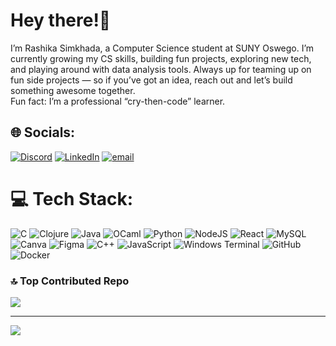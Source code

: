 # Hey there!👋
I’m Rashika Simkhada, a Computer Science student at SUNY Oswego. I’m currently growing my CS skills, building fun projects, exploring new tech, and playing around with data analysis tools. Always up for teaming up on fun side projects — so if you’ve got an idea, reach out and let’s build something awesome together.
<br>Fun fact: I’m a professional “cry-then-code” learner.


## 🌐 Socials:
[![Discord](https://img.shields.io/badge/Discord-%237289DA.svg?logo=discord&logoColor=white)](https://discord.gg/ayy33grU) [![LinkedIn](https://img.shields.io/badge/LinkedIn-%230077B5.svg?logo=linkedin&logoColor=white)](https://linkedin.com/in/rashika-simkhada-3804b12ab) [![email](https://img.shields.io/badge/Email-D14836?logo=gmail&logoColor=white)](mailto:rashikasimkhada@gmail.com) 

# 💻 Tech Stack:
![C](https://img.shields.io/badge/c-%2300599C.svg?style=for-the-badge&logo=c&logoColor=white) ![Clojure](https://img.shields.io/badge/Clojure-%23Clojure.svg?style=for-the-badge&logo=Clojure&logoColor=Clojure) ![Java](https://img.shields.io/badge/java-%23ED8B00.svg?style=for-the-badge&logo=openjdk&logoColor=white) ![OCaml](https://img.shields.io/badge/OCaml-%23E98407.svg?style=for-the-badge&logo=ocaml&logoColor=white) ![Python](https://img.shields.io/badge/python-3670A0?style=for-the-badge&logo=python&logoColor=ffdd54) ![NodeJS](https://img.shields.io/badge/node.js-6DA55F?style=for-the-badge&logo=node.js&logoColor=white) ![React](https://img.shields.io/badge/react-%2320232a.svg?style=for-the-badge&logo=react&logoColor=%2361DAFB) ![MySQL](https://img.shields.io/badge/mysql-4479A1.svg?style=for-the-badge&logo=mysql&logoColor=white) ![Canva](https://img.shields.io/badge/Canva-%2300C4CC.svg?style=for-the-badge&logo=Canva&logoColor=white) ![Figma](https://img.shields.io/badge/figma-%23F24E1E.svg?style=for-the-badge&logo=figma&logoColor=white) ![C++](https://img.shields.io/badge/c++-%2300599C.svg?style=for-the-badge&logo=c%2B%2B&logoColor=white) ![JavaScript](https://img.shields.io/badge/javascript-%23323330.svg?style=for-the-badge&logo=javascript&logoColor=%23F7DF1E) ![Windows Terminal](https://img.shields.io/badge/Windows%20Terminal-%234D4D4D.svg?style=for-the-badge&logo=windows-terminal&logoColor=white) ![GitHub](https://img.shields.io/badge/github-%23121011.svg?style=for-the-badge&logo=github&logoColor=white) ![Docker](https://img.shields.io/badge/docker-%230db7ed.svg?style=for-the-badge&logo=docker&logoColor=white)


### 🔝 Top Contributed Repo
![](https://github-contributor-stats.vercel.app/api?username=rasz77&limit=5&theme=blue-green&combine_all_yearly_contributions=true)

---
[![](https://visitcount.itsvg.in/api?id=rasz77&icon=0&color=0)](https://visitcount.itsvg.in)

<!-- Proudly created with GPRM ( https://gprm.itsvg.in ) -->

